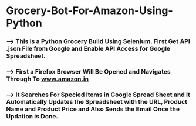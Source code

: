# Grocery-Bot-For-Amazon-Using-Python
### --> This is a Python Grocery Build Using Selenium. First Get API .json File from Google and Enable API Access for Google Spreadsheet.
### --> First a Firefox Browser Will Be Opened and Navigates Through To www.amazon.in
### --> It Searches For Specied Items in Google Spread Sheet and It Automatically Updates the Spreadsheet with the URL, Product Name and Product Price and Also Sends the Email Once the Updation is Done.
 

















